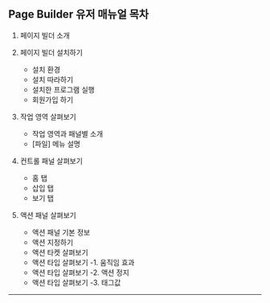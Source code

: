## Page Builder 유저 매뉴얼 목차

1. 페이지 빌더 소개
2. 페이지 빌더 설치하기
    * 설치 환경
    * 설치 따라하기
    * 설치한 프로그램 실행
    * 회원가입 하기

3. 작업 영역 살펴보기

    * 작업 영역과 패널별 소개
    * [파일] 메뉴 설명

4. 컨트롤 패널 살펴보기

    * 홈 탭 
    * 삽입 탭 
    * 보기 탭

5. 액션 패널 살펴보기

    * 액션 패널 기본 정보
    * 액션 지정하기
    * 액션 타켓 살펴보기
    * 액션 타입 살펴보기 -1. 움직임 효과
    * 액션 타입 살펴보기 -2. 액션 정지
    * 액션 타입 살펴보기 -3. 태그값



---
